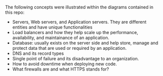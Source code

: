 The following concepts were illustrated within the diagrams contained in this repo:
- Servers, Web servers, and Application servers. They are different entities and have unique functionalities
- Load balancers and how they help scale up the performance, availability, and maintainance of an application.
- Database: usually exists on the server side and help store, manage and protect data that are used or required by an application.
- DNS and its record types
- Single point of failure and its disadvantage to an organization.
- How to avoid downtime when deploying new code.
- What firewalls are and what HTTPS stands for?

